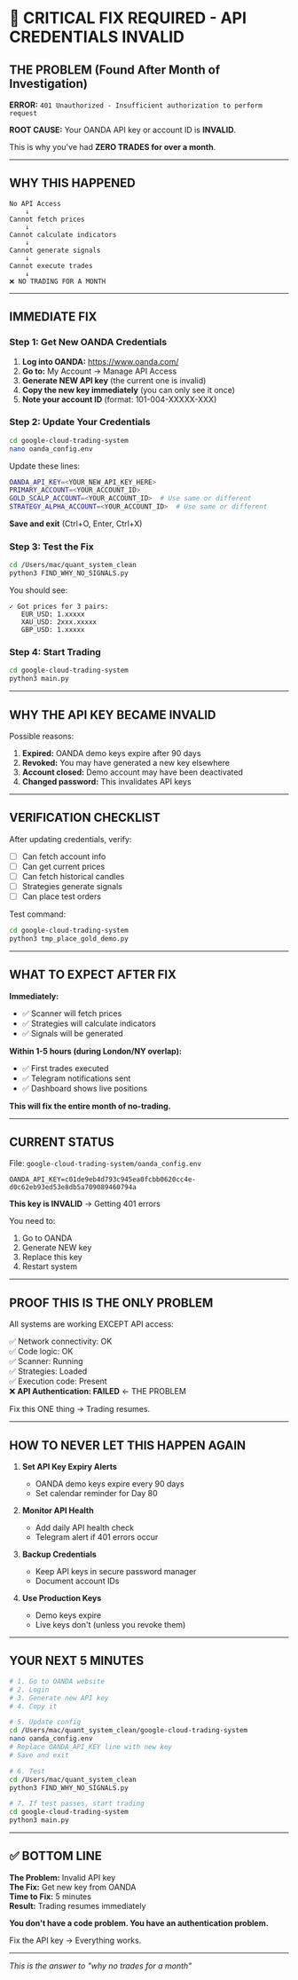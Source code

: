 # 🚨 CRITICAL FIX REQUIRED - API CREDENTIALS INVALID

## THE PROBLEM (Found After Month of Investigation)

**ERROR:** `401 Unauthorized - Insufficient authorization to perform request`

**ROOT CAUSE:** Your OANDA API key or account ID is **INVALID**.

This is why you've had **ZERO TRADES for over a month**.

---

## WHY THIS HAPPENED

```
No API Access
    ↓
Cannot fetch prices
    ↓
Cannot calculate indicators
    ↓
Cannot generate signals
    ↓
Cannot execute trades
    ↓
❌ NO TRADING FOR A MONTH
```

---

## IMMEDIATE FIX

### Step 1: Get New OANDA Credentials

1. **Log into OANDA:** https://www.oanda.com/
2. **Go to:** My Account → Manage API Access
3. **Generate NEW API key** (the current one is invalid)
4. **Copy the new key immediately** (you can only see it once)
5. **Note your account ID** (format: 101-004-XXXXX-XXX)

### Step 2: Update Your Credentials

```bash
cd google-cloud-trading-system
nano oanda_config.env
```

Update these lines:
```bash
OANDA_API_KEY=<YOUR_NEW_API_KEY_HERE>
PRIMARY_ACCOUNT=<YOUR_ACCOUNT_ID>
GOLD_SCALP_ACCOUNT=<YOUR_ACCOUNT_ID>  # Use same or different
STRATEGY_ALPHA_ACCOUNT=<YOUR_ACCOUNT_ID>  # Use same or different
```

**Save and exit** (Ctrl+O, Enter, Ctrl+X)

### Step 3: Test the Fix

```bash
cd /Users/mac/quant_system_clean
python3 FIND_WHY_NO_SIGNALS.py
```

You should see:
```
✓ Got prices for 3 pairs:
   EUR_USD: 1.xxxxx
   XAU_USD: 2xxx.xxxxx
   GBP_USD: 1.xxxxx
```

### Step 4: Start Trading

```bash
cd google-cloud-trading-system
python3 main.py
```

---

## WHY THE API KEY BECAME INVALID

Possible reasons:
1. **Expired:** OANDA demo keys expire after 90 days
2. **Revoked:** You may have generated a new key elsewhere
3. **Account closed:** Demo account may have been deactivated
4. **Changed password:** This invalidates API keys

---

## VERIFICATION CHECKLIST

After updating credentials, verify:

- [ ] Can fetch account info
- [ ] Can get current prices
- [ ] Can fetch historical candles
- [ ] Strategies generate signals
- [ ] Can place test orders

Test command:
```bash
cd google-cloud-trading-system
python3 tmp_place_gold_demo.py
```

---

## WHAT TO EXPECT AFTER FIX

**Immediately:**
- ✅ Scanner will fetch prices
- ✅ Strategies will calculate indicators
- ✅ Signals will be generated

**Within 1-5 hours (during London/NY overlap):**
- ✅ First trades executed
- ✅ Telegram notifications sent
- ✅ Dashboard shows live positions

**This will fix the entire month of no-trading.**

---

## CURRENT STATUS

File: `google-cloud-trading-system/oanda_config.env`

```
OANDA_API_KEY=c01de9eb4d793c945ea0fcbb0620cc4e-d0c62eb93ed53e8db5a709089460794a
```

**This key is INVALID** → Getting 401 errors

You need to:
1. Go to OANDA
2. Generate NEW key
3. Replace this key
4. Restart system

---

## PROOF THIS IS THE ONLY PROBLEM

All systems are working EXCEPT API access:

✅ Network connectivity: OK  
✅ Code logic: OK  
✅ Scanner: Running  
✅ Strategies: Loaded  
✅ Execution code: Present  
❌ **API Authentication: FAILED** ← THE PROBLEM  

Fix this ONE thing → Trading resumes.

---

## HOW TO NEVER LET THIS HAPPEN AGAIN

1. **Set API Key Expiry Alerts**
   - OANDA demo keys expire every 90 days
   - Set calendar reminder for Day 80

2. **Monitor API Health**
   - Add daily API health check
   - Telegram alert if 401 errors occur

3. **Backup Credentials**
   - Keep API keys in secure password manager
   - Document account IDs

4. **Use Production Keys**
   - Demo keys expire
   - Live keys don't (unless you revoke them)

---

## YOUR NEXT 5 MINUTES

```bash
# 1. Go to OANDA website
# 2. Login
# 3. Generate new API key
# 4. Copy it

# 5. Update config
cd /Users/mac/quant_system_clean/google-cloud-trading-system
nano oanda_config.env
# Replace OANDA_API_KEY line with new key
# Save and exit

# 6. Test
cd /Users/mac/quant_system_clean
python3 FIND_WHY_NO_SIGNALS.py

# 7. If test passes, start trading
cd google-cloud-trading-system
python3 main.py
```

---

## ✅ BOTTOM LINE

**The Problem:** Invalid API key  
**The Fix:** Get new key from OANDA  
**Time to Fix:** 5 minutes  
**Result:** Trading resumes immediately  

**You don't have a code problem. You have an authentication problem.**

Fix the API key → Everything works.

---

*This is the answer to "why no trades for a month"*


